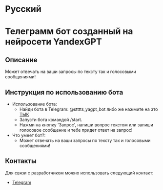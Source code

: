 # Русский
 
# Телеграмм бот созданный на нейросети YandexGPT
 
## Описание
 
Может отвечать на ваши запросы по тексту так и голосовыми сообщениями!
 
## Инструкция по использованию бота
- Использование бота:
  - Найди бота в Telegram: @stttts_yagpt_bot либо же нажмите на это [ТЫК](https://t.me/stttts_yagpt_bot)
  - Запусти бота командой /start.
  - Нажми на кнопку 'Запрос', напиши вопрос текстом или запиши голосовое сообщение и тебе придет ответ на запрос!
- Что умеет бот?:
  - Может отвечать на ваши запросы по тексту так и голосовыми сообщениями!

## Контакты
 
Для связи с разработчиком можно использовать следующий контакт:
 
- [Telegram](https://t.me/llonnne)
 